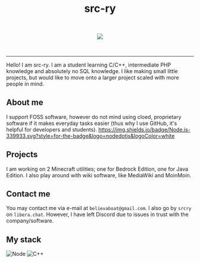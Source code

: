 
<p align="center">
    <h1 align="center">src-ry</h1>
</p>
<br>
<p align="center">
<img src="https://readme-typing-svg.demolab.com?font=Fira+Code&pause=1000&center=true&vCenter=true&width=435&lines=Current+C%2B%2B+beginner+;Decent+at+MediaWiki+config+;Discord+Bot+Maker">
</p>
<br>

-----

Hello! I am src-ry. I am a student learning C/C++, intermediate PHP knowledge and absolutely no SQL knowledge. I like making small little projects, but would like to move onto a larger project scaled with more people in mind. 

## About me
I support FOSS software, however do not mind using cloed, proprietary software if it makes everyday tasks easier (thus why I use GitHub, it's helpful for developers and students).
https://img.shields.io/badge/Node.js-339933.svg?style=for-the-badge&logo=nodedotjs&logoColor=white
## Projects
I am working on 2 Minecraft utilities; one for Bedrock Edition, one for Java Edition. I also play around with wiki software, like MediaWiki and MoinMoin. 

## Contact me
You may contact me via e-mail at `believaboat@gmail.com`. I also go by `srcry` on `libera.chat`. However, I have left Discord due to issues in trust with the company/software. 

## My stack
  ![Node](https://img.shields.io/badge/Node.js-339933.svg?style=for-the-badge&logo=nodedotjs&logoColor=white)
  ![C++](https://img.shields.io/badge/C++-00599C.svg?style=for-the-badge&logo=C++&logoColor=white)
